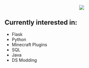 <div align="center">
<img src="https://github.com/alansmathew/alansmathew/raw/master/lang.gif">
</div>  

## Currently interested in: 
- Flask
- Python
- Minecraft Plugins
- SQL
- Java
- DS Modding
